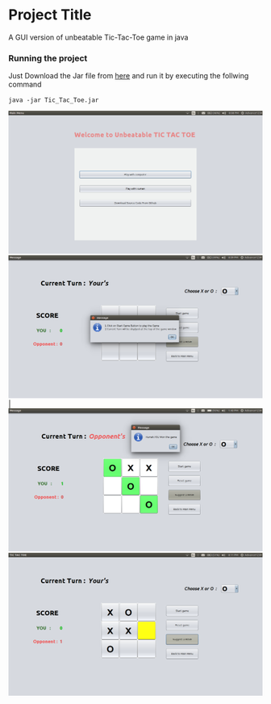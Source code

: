 # Project Title
A GUI version of unbeatable Tic-Tac-Toe game in java

### Running the project

Just Download the Jar file from [here](https://github.com/Saurabh1999/Tic-Tac-Toe/raw/master/executable%20jar/Tic_Tac_Toe.jar)
and run it by executing the follwing command
```
java -jar Tic_Tac_Toe.jar
```
![main menu](images/main_menu.png) 
![game](images/game.png)|
![game2](images/game1.png)
![game3](images/game3.png)

